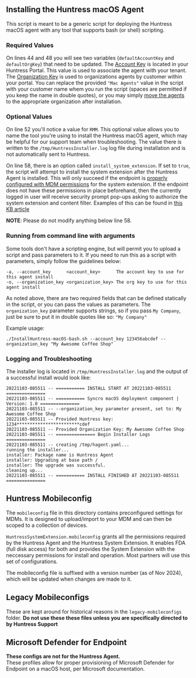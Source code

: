 ## Installing the Huntress macOS Agent

This script is meant to be a generic script for deploying the Huntress macOS agent with any tool that supports bash (or shell) scripting.

### Required Values

On lines 44 and 48 you will see two variables (`defaultAccountKey` and `defaultOrgKey`) that need to be updated. The [Account Key](https://support.huntress.io/hc/en-us/articles/4404012734227#account-key) is located in your Huntress Portal. This value is used to associate the agent with your tenant. The [Organization Key](https://support.huntress.io/hc/en-us/articles/4404012734227#organization-keys) is used to organizations agents by customer within your portal. You can replace the provided `"Mac Agents"` value in the script with your customer name whem you run the script (spaces are permitted if you keep the name in double quotes), or you may simply [move the agents](https://support.huntress.io/hc/en-us/articles/4404012577299-Moving-Agents-Between-Organizations) to the appropriate organization after installation.

### Optional Values

On line 52 you'll notice a value for `RMM`. This optional value allows  you to name the tool you're using to install the Huntress macOS agent, which may be helpful for our support team when troubleshooting. The value there is written to the `/tmp/HuntressInstaller.log` log file during installation and is not automatically sent to Huntress.

On line 58, there is an option called `install_system_extension`. If set to `true`, the script will attempt to install the system extension after the Huntress Agent is installed. This will only succeed if the endpoint is [properly configured with MDM permissions](https://support.huntress.io/hc/en-us/articles/21286543756947-Instructions-for-the-MDM-Configuration-for-macOS) for the system extension. If the endpoint does not have these permissions in place beforehand, then the currently logged in user will receive security prompt pop-ups asking to authorize the system extension and content filter. Examples of this can be found in [this KB article](https://support.huntress.io/hc/en-us/articles/21286469262867-Install-the-System-Extension-for-macOS)

**NOTE**: Please do not modify anything below line 58.

### Running from command line with arguments

Some tools don't have a scripting engine, but will permit you to upload a script and pass parameters to it. If you need to run this as a script with parameters, simply follow the guidelines below:

```
-a, --account_key      <account_key>      The account key to use for this agent install
-o, --organization_key <organization_key> The org key to use for this agent install
```

As noted above, there are two required fields that can be defined statically in the script, or you can pass the values as parameters. The `organization_key` parameter supports strings, so if you pass `My Company`, just be sure to put it in double quotes like so: `"My Company"`

Example usage:

`./InstallHuntress-macOS-bash.sh --account_key 123456abcdef --organization_key "My Awesome Coffee Shop"`

### Logging and Troubleshooting

The installer log is located in `/tmp/HuntressInstaller.log` and the output of a successful install would look like:

```
20221103-085511 -- =========== INSTALL START AT 20221103-085511 ===============
20221103-085511 -- =========== Syncro macOS deployment component | Version: 1.0 ===============
20221103-085511 -- --organization_key parameter present, set to: My Awesome Coffee Shop
20221103-085511 -- Provided Huntress key: 1234************************cdef
20221103-085511 -- Provided Organization Key: My Awesome Coffee Shop
20221103-085511 -- =============== Begin Installer Logs ===============
20221103-085511 -- creating /tmp/hagent.yaml...
running the installer...
installer: Package name is Huntress Agent
installer: Upgrading at base path /
installer: The upgrade was successful.
cleaning up...
20221103-085511 -- =========== INSTALL FINISHED AT 20221103-085511 ===============
```

## Huntress Mobileconfig

The `mobileconfig` file in this directory contains preconfigured settings for MDMs. It is designed to upload/import to your MDM and can then be scoped to a collection of devices.

`HuntressSystemExtension.mobileconfig` grants all the permissions required by the Huntress Agent and the Huntress System Extension. It enables FDA (full disk access) for both and provides the System Extension with the neccessary permissions for install and operation. Most partners will use this set of configurations.

The mobileconfig file is suffixed with a version number (as of Nov 2024), which will be updated when changes are made to it.

## Legacy Mobileconfigs

These are kept around for historical reasons in the `legacy-mobileconfigs` folder. **Do not use these these files unless you are specifically directed to by Huntress Support**

## Microsoft Defender for Endpoint

**These configs are not for the Huntress Agent.**   
These profiles allow for proper provisioning of Microsoft Defender for Endpoint on a macOS host, per Microsoft documentation.

